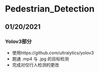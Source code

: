 # Pedestrian_Detection

## 01/20/2021

### Yolov3部分

* 使用https://github.com/ultralytics/yolov3
* 跑通 .mp4 与 .jpg 的目标检测
* 完成对仅行人检测的更改